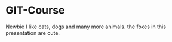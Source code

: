 # GIT-Course
Newbie
I like cats, dogs and many more animals. 
the foxes in this presentation are cute. 
